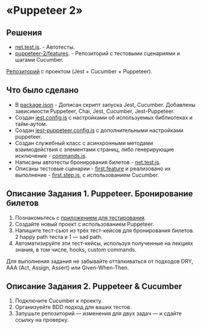 # «Puppeteer 2»

## Решения
* <a href="https://github.com/Nephedov/jsaqa-code-Nephedov93/blob/main/7.5/puppeteer-2/net.test.js">net.test.js</a>. - Автотесты.
* <a href="https://github.com/Nephedov/jsaqa-code-Nephedov93/tree/main/7.5/puppeteer-2/features">puppeteer-2/features</a>. - Репозиторий с тестовыми сценариями и шагами Cucumber.

<a href="https://github.com/Nephedov/jsaqa-code-Nephedov93/tree/main/7.5/puppeteer-2">Репозиторий</a> с проектом (Jest + Cucumber + Puppeteer).

## Что было сделано
* В <a href="https://github.com/Nephedov/jsaqa-code-Nephedov93/blob/main/7.5/puppeteer-2/package.json">package.json</a> - Дописан скрипт запуска Jest, Cucumber. Добавлены зависимости Puppeteer, Chai, Jest, Cucumber, Jest-Puppeteer.
* Создан <a href="https://github.com/Nephedov/jsaqa-code-Nephedov93/blob/main/7.5/puppeteer-2/jest.config.js">jest.config.js</a> c настройками об используемых библиотеках и тайм-аутом.
* Создан <a href="https://github.com/Nephedov/jsaqa-code-Nephedov93/blob/main/7.5/puppeteer-2/jest-puppeteer.config.js">jest-puppeteer.config.js</a> с дополнительными настройками puppeteer.
* Создан служебный класс с асинхронными методами взаимодействия с элементами страниц, либо генерирующие исключение - <a href="https://github.com/Nephedov/jsaqa-code-Nephedov93/blob/main/7.5/puppeteer-2/lib/commands.js">commands.js</a>.
* Написаны автотесты бронирования билетов - <a href="https://github.com/Nephedov/jsaqa-code-Nephedov93/blob/main/7.5/puppeteer-2/net.test.js">net.test.js</a>.
* Описаны тестовые сценарии - <a href="https://github.com/Nephedov/jsaqa-code-Nephedov93/blob/main/7.5/puppeteer-2/features/first.feature">first.feature</a>
и реализовано их выполнение - <a href="https://github.com/Nephedov/jsaqa-code-Nephedov93/blob/main/7.5/puppeteer-2/features/step_definitions/first.step.js">first.step.js</a>, с использованием Cucumber.


## Описание Задания 1. Puppeteer. Бронирование билетов

1. Познакомьтесь с [приложением для тестирования](http://qamid.tmweb.ru/client/index.php).  
2. Создайте новый проект с использованием Puppeteer.
3. Напишите тест-сьют из трёх тест-кейсов для бронирования билетов. 2 happy path теста и 1 — sad path.
4. Автоматизируйте эти тест-кейсы, используя полученные на лекциях знания, в том числе, hooks, custom commands.

Для выполнения задания не забывайте отталкиваться от подходов DRY, AAA (Act, Assign, Assert) или Given-When-Then.

## Описание Задания 2. Puppeteer & Cucumber

1. Подключите Cucumber к проекту.
2. Организуейте BDD подход для ваших тестов.
3. Запушьте репозиторий — изменения для двух задач — и сдайте ссылку на проверку.
